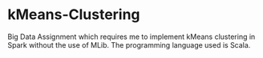 # kMeans-Clustering
Big Data Assignment which requires me to implement kMeans clustering in Spark without the use of MLib. The programming language used is Scala.  
